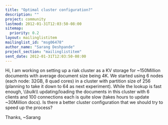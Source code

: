 ```yaml
---
title: "Optimal cluster configuration?"
description: ""
project: community
lastmod: 2012-01-31T12:03:50-08:00
sitemap:
  priority: 0.2
layout: mailinglistitem
mailinglist_id: "msg06478"
author_name: "Sarang Deshpande"
project_section: "mailinglistitem"
sent_date: 2012-01-31T12:03:50-08:00
---
```



Hi,
I am working on setting up a riak cluster as a KV storage for ~150Million 
documents with average document size being 4K. We started using 6 nodes (each 
node: 32GB, 8 quad cores) in a cluster with partition size of 256 (planning to 
take it down to 64 as next experiment). While the lookup is fast enough, 
\\*\\*bulk\\*\\* updating/loading the documents in this cluster with 6 clients and 100 
connections each is quite slow (takes hours to update ~30Million docs). Is 
there a better cluster configuration that we should try to speed up the process?

Thanks,
~Sarang
